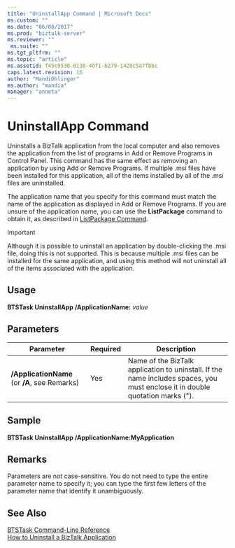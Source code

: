 ```yaml
---
title: "UninstallApp Command | Microsoft Docs"
ms.custom: ""
ms.date: "06/08/2017"
ms.prod: "biztalk-server"
ms.reviewer: ""
 ms.suite: ""
ms.tgt_pltfrm: ""
ms.topic: "article"
ms.assetid: f45c9530-8138-40f1-b279-1428c5a7fbbc
caps.latest.revision: 15
author: "MandiOhlinger"
ms.author: "mandia"
manager: "anneta"
---
```

# UninstallApp Command
Uninstalls a BizTalk application from the local computer and also removes the application from the list of programs in Add or Remove Programs in Control Panel. This command has the same effect as removing an application by using Add or Remove Programs. If multiple .msi files have been installed for this application, all of the items installed by all of the .msi files are uninstalled.  
  
 The application name that you specify for this command must match the name of the application as displayed in Add or Remove Programs. If you are unsure of the application name, you can use the **ListPackage** command to obtain it, as described in [ListPackage Command](../core/listpackage-command.md).  
  
> [!IMPORTANT]
>  Although it is possible to uninstall an application by double-clicking the .msi file, doing this is not supported. This is because multiple .msi files can be installed for the same application, and using this method will not uninstall all of the items associated with the application.  
  
## Usage  
 **BTSTask UninstallApp /ApplicationName:** *value*  
  
## Parameters  
  
|Parameter|Required|Description|  
|---------------|--------------|-----------------|  
|**/ApplicationName** (or **/A**, see Remarks)|Yes|Name of the BizTalk application to uninstall. If the name includes spaces, you must enclose it in double quotation marks (").|  
  
## Sample  
 **BTSTask UninstallApp /ApplicationName:MyApplication**  
  
## Remarks  
 Parameters are not case-sensitive. You do not need to type the entire parameter name to specify it; you can type the first few letters of the parameter name that identify it unambiguously.  
  
## See Also  
 [BTSTask Command-Line Reference](../core/btstask-command-line-reference.md)   
 [How to Uninstall a BizTalk Application](../core/how-to-uninstall-a-biztalk-application.md)